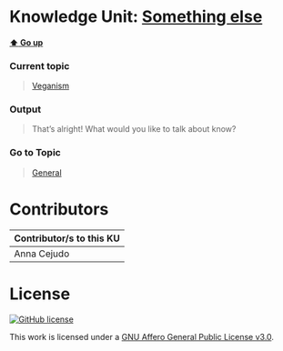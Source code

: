 # Knowledge Unit: [Something else](../../knowledge_units/veganism/something-else.md)

#### [:arrow_up: Go up](../../topics/veganism.md)
### Current topic
> [Veganism](../../topics/veganism.md)
### Output
> That’s alright! What would you like to talk about know?
### Go to Topic
> [General](../../topics/general.md)


# Contributors

| Contributor/s to this KU |
| - | 
| Anna Cejudo |

# License
[![GitHub license](https://img.shields.io/github/license/inbrainz/cerebro)](https://github.com/inbrainz/cerebro/blob/master/LICENSE)

This work is licensed under a [GNU Affero General Public License v3.0](https://www.gnu.org/licenses/agpl-3.0.txt).